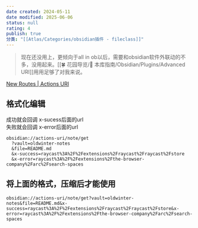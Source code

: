 ```yaml
---
date created: 2024-05-11
date modified: 2025-06-06
status: null
rating: 4
publish: true
分类: "[[Atlas/Categories/obsidian插件 - fileclass]]"
---
```


> 现在还没用上，更倾向于all in ob以后，需要和obsidian软件外联动的不多，没用起来。[[🍀 花园导览/🧰 本库指南/Obsidian/Plugins/Advanced URI]]用用足够了对我来说。

[New Routes | Actions URI](https://zottmann.dev/obsidian-actions-uri/routes/)

## 格式化编辑

成功就会回调 x-sucess后面的url  
失败就会回调 x-error后面的url

```
obsidian://actions-uri/note/get
  ?vault=oldwinter-notes
  &file=README.md
  &x-success=raycast%3A%2F%2Fextensions%2Fraycast%2Fraycast%2Fstore
  &x-error=raycast%3A%2F%2Fextensions%2Fthe-browser-company%2Farc%2Fsearch-spaces
```

## 将上面的格式，压缩后才能使用

```
obsidian://actions-uri/note/get?vault=oldwinter-notes&file=README.md&x-success=raycast%3A%2F%2Fextensions%2Fraycast%2Fraycast%2Fstore&x-error=raycast%3A%2F%2Fextensions%2Fthe-browser-company%2Farc%2Fsearch-spaces
```
